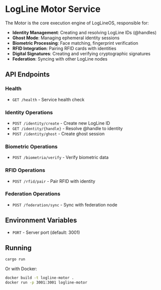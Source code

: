 # LogLine Motor Service

The Motor is the core execution engine of LogLineOS, responsible for:

- **Identity Management**: Creating and resolving LogLine IDs (@handles)
- **Ghost Mode**: Managing ephemeral identity sessions
- **Biometric Processing**: Face matching, fingerprint verification
- **RFID Integration**: Pairing RFID cards with identities
- **Digital Signatures**: Creating and verifying cryptographic signatures
- **Federation**: Syncing with other LogLine nodes

## API Endpoints

### Health
- `GET /health` - Service health check

### Identity Operations
- `POST /identity/create` - Create new LogLine ID
- `GET /identity/{handle}` - Resolve @handle to identity
- `POST /identity/ghost` - Create ghost session

### Biometric Operations
- `POST /biometria/verify` - Verify biometric data

### RFID Operations
- `POST /rfid/pair` - Pair RFID with identity

### Federation Operations
- `POST /federation/sync` - Sync with federation node

## Environment Variables

- `PORT` - Server port (default: 3001)

## Running

```bash
cargo run
```

Or with Docker:

```bash
docker build -t logline-motor .
docker run -p 3001:3001 logline-motor
```